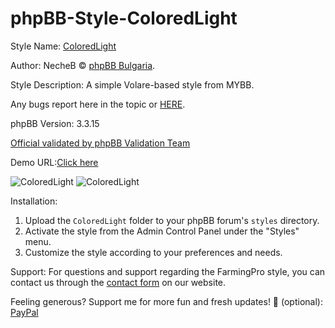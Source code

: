 # phpBB-Style-ColoredLight

Style Name: [ColoredLight](https://phpbb-bg.info/forums/viewtopic.php?t=687)

Author: NecheB © [phpBB Bulgaria](https://phpbb-bg.info/).

Style Description: A simple Volare-based style from MYBB.

Any bugs report here in the topic or [HERE](https://phpbb-bg.info/forums/viewforum.php?f=80).

phpBB Version: 3.3.15

[Official validated by phpBB Validation Team](https://www.phpbb.com/community/viewtopic.php?p=15972004#p15972004)

Demo URL:[Click here](https://demo.phpbb-bg.info/index.php?style=38)

![ColoredLight](https://i.imgur.com/cbJYvzC.png)
![ColoredLight](https://i.imgur.com/iu9cLO8.png)

Installation:
1. Upload the `ColoredLight` folder to your phpBB forum's `styles` directory.
2. Activate the style from the Admin Control Panel under the "Styles" menu.
3. Customize the style according to your preferences and needs.

Support:
For questions and support regarding the FarmingPro style, you can contact us through the [contact form](https://phpbb-bg.info/forums/memberlist.php?mode=contactadmin) on our website.

Feeling generous? Support me for more fun and fresh updates! 🎉 (optional): [PayPal](https://paypal.me/TechFixKENT)